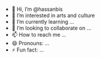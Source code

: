 - 👋 Hi, I’m @hassanbis
- 👀 I’m interested in arts and culture
- 🌱 I’m currently learning ...
- 💞️ I’m looking to collaborate on ...
- 📫 How to reach me ...
- 😄 Pronouns: ...
- ⚡ Fun fact: ...

<!---
hassanbis/hassanbis is a ✨ special ✨ repository because its `README.md` (this file) appears on your GitHub profile.
You can click the Preview link to take a look at your changes.
--->

